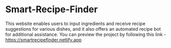 # Smart-Recipe-Finder
This website enables users to input ingredients and receive recipe suggestions for various dishes, and it also offers an automated recipe bot for additional assistance. You can preview the project by following this link - https://smartrecipefinder.netlify.app
